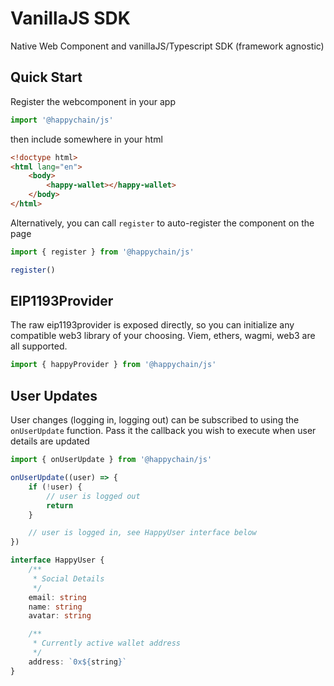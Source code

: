 # VanillaJS SDK

Native Web Component and vanillaJS/Typescript SDK (framework agnostic)

## Quick Start

Register the webcomponent in your app

```js
import '@happychain/js'
```

then include somewhere in your html

```html
<!doctype html>
<html lang="en">
    <body>
        <happy-wallet></happy-wallet>
    </body>
</html>
```

Alternatively, you can call `register` to auto-register the component on the page

```js
import { register } from '@happychain/js'

register()
```

## EIP1193Provider

The raw eip1193provider is exposed directly, so you can initialize any compatible web3 library of your choosing. Viem, ethers, wagmi, web3 are all supported.

```jsx
import { happyProvider } from '@happychain/js'
```

## User Updates

User changes (logging in, logging out) can be subscribed to using the `onUserUpdate` function. Pass it the callback you wish to execute when user details are updated

```ts
import { onUserUpdate } from '@happychain/js'

onUserUpdate((user) => {
    if (!user) {
        // user is logged out
        return
    }

    // user is logged in, see HappyUser interface below
})
```

```ts
interface HappyUser {
    /**
     * Social Details
     */
    email: string
    name: string
    avatar: string

    /**
     * Currently active wallet address
     */
    address: `0x${string}`
}
```
